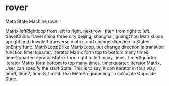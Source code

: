 # rover
Meta State Machine rover

Matrix leftRightloop from left to right, next row , then from right to left.
travelChina: travel china three city beijing, shanghai, guangzhou
MatrixLoop upright and downleft tranverse matrix, and change direction in States' onEntry func.
MatrixLoop2 like MatrixLoop, but change direction in transtion function
timer1quarter: iterator Matrix form top to bottom many times.
timer2quarter: iterator Matrix form right to left many times.
timer3quarter: iterator Matrix form bottom to top many times.
timerquarter: iterator Matrix, User can specify the start State. This is to say, it can iterator in four way: time1, time2, timer3, time4. Use MeteProgramming to calculate Opposite State.

